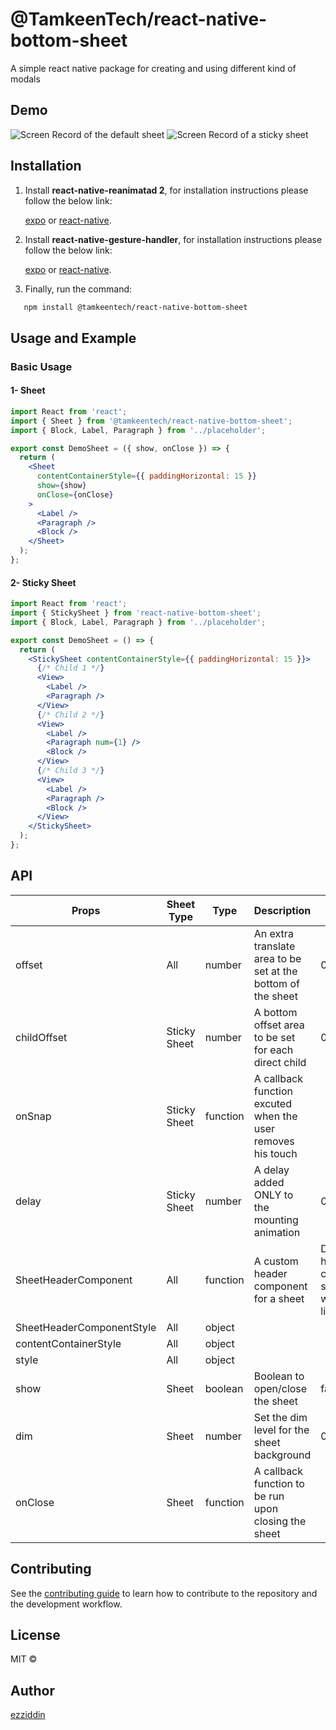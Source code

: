 # @TamkeenTech/react-native-bottom-sheet

A simple react native package for creating and using different kind of modals

## Demo

![Screen Record of the default sheet](https://github.com/TamkeenTech/react-native-bottom-sheet/blob/master/example/screenshots/sheet.gif?raw=true) ![Screen Record of a sticky sheet](https://github.com/TamkeenTech/react-native-bottom-sheet/blob/master/example/screenshots/sticky_sheet.gif?raw=true)

## Installation

1. Install **react-native-reanimatad 2**, for installation instructions please follow the below link:

   [expo](https://docs.expo.dev/versions/latest/sdk/reanimated/) or [react-native](https://docs.swmansion.com/react-native-reanimated/docs/fundamentals/installation/).

2. Install **react-native-gesture-handler**, for installation instructions please follow the below link:

   [expo](https://docs.expo.dev/versions/latest/sdk/gesture-handler/) or [react-native](https://docs.swmansion.com/react-native-gesture-handler/docs/installation).

3. Finally, run the command:

```sh
   npm install @tamkeentech/react-native-bottom-sheet
```

## Usage and Example

### Basic Usage

#### 1- Sheet

```jsx
import React from 'react';
import { Sheet } from '@tamkeentech/react-native-bottom-sheet';
import { Block, Label, Paragraph } from '../placeholder';

export const DemoSheet = ({ show, onClose }) => {
  return (
    <Sheet
      contentContainerStyle={{ paddingHorizontal: 15 }}
      show={show}
      onClose={onClose}
    >
      <Label />
      <Paragraph />
      <Block />
    </Sheet>
  );
};
```

#### 2- Sticky Sheet

```jsx
import React from 'react';
import { StickySheet } from 'react-native-bottom-sheet';
import { Block, Label, Paragraph } from '../placeholder';

export const DemoSheet = () => {
  return (
    <StickySheet contentContainerStyle={{ paddingHorizontal: 15 }}>
      {/* Child 1 */}
      <View>
        <Label />
        <Paragraph />
      </View>
      {/* Child 2 */}
      <View>
        <Label />
        <Paragraph num={1} />
        <Block />
      </View>
      {/* Child 3 */}
      <View>
        <Label />
        <Paragraph />
        <Block />
      </View>
    </StickySheet>
  );
};
```

## API

| Props                     | Sheet Type   | Type     | Description                                                  | Default                                           |
| ------------------------- | ------------ | -------- | ------------------------------------------------------------ | ------------------------------------------------- |
| offset                    | All          | number   | An extra translate area to be set at the bottom of the sheet | 0                                                 |
| childOffset               | Sticky Sheet | number   | A bottom offset area to be set for each direct child         | 0                                                 |
| onSnap                    | Sticky Sheet | function | A callback function excuted when the user removes his touch  |                                                   |
| delay                     | Sticky Sheet | number   | A delay added ONLY to the mounting animation                 | 0                                                 |
| SheetHeaderComponent      | All          | function | A custom header component for a sheet                        | Default header component shipped with the library |
| SheetHeaderComponentStyle | All          | object   |                                                              |                                                   |
| contentContainerStyle     | All          | object   |                                                              |                                                   |
| style                     | All          | object   |                                                              |                                                   |
| show                      | Sheet        | boolean  | Boolean to open/close the sheet                              | false                                             |
| dim                       | Sheet        | number   | Set the dim level for the sheet background                   | 0.8                                               |
| onClose                   | Sheet        | function | A callback function to be run upon closing the sheet         |                                                   |

## Contributing

See the [contributing guide](CONTRIBUTING.md) to learn how to contribute to the repository and the development workflow.

## License

MIT ©

## Author

[ezziddin](https://github.com/ezziddin)
